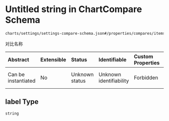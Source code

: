 # Untitled string in ChartCompare Schema

```txt
charts/settings/settings-compare-schema.json#/properties/compares/items/properties/label
```

对比名称

| Abstract            | Extensible | Status         | Identifiable            | Custom Properties | Additional Properties | Access Restrictions | Defined In                                                                                                   |
| :------------------ | :--------- | :------------- | :---------------------- | :---------------- | :-------------------- | :------------------ | :----------------------------------------------------------------------------------------------------------- |
| Can be instantiated | No         | Unknown status | Unknown identifiability | Forbidden         | Allowed               | none                | [settings-compare-schema.json\*](../out/charts/settings/settings-compare-schema.json "open original schema") |

## label Type

`string`
